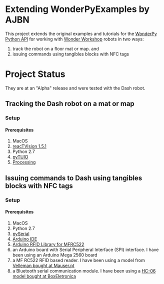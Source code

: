 # Extending WonderPyExamples by AJBN
This project extends the original examples and tutorials for the [WonderPy Python API](https://github.com/playi/WonderPy) for working with [Wonder Workshop](https://www.makewonder.com) robots in two ways:
1. track the robot on a floor mat or map. and
2. issuing commands using tangibles blocks with NFC tags

# Project Status
They are at an "Alpha" release and were tested with the Dash robot.

## Tracking the Dash robot on a mat or map
### Setup
#### Prerequisites
1. MacOS
2. [reacTVIsion 1.5.1](http://reactivision.sourceforge.net)
3. Python 2.7
4. [pyTUIO](https://code.google.com/archive/p/pytuio/)
5. [Processing](http://processing.org)


## Issuing commands to Dash using tangibles blocks with NFC tags
### Setup
#### Prerequisites
1. MacOS
2. Python 2.7
3. [pySerial](https://pyserial.readthedocs.io/en/latest/index.html)
4. [Arduino IDE](https://www.arduino.cc/en/Main/Software)
5. [Arduino RFID Library for MFRC522](https://github.com/miguelbalboa/rfid)
6. an Arduino board with Serial Peripheral Interface (SPI) interface. I have been using an Arduino Mega 2560 board
7. a MF RC522 RFID based reader. I have been using a model from [Velleman bought at Mauser.pt](https://mauser.pt/catalog/product_info.php?cPath=1667_2604_2607&products_id=096-4672)
8. a Bluetooth serial communication module. I have been using a [HC-06 model bought at BoxEletronica](https://www.boxelectronica.com/pt/bluetooth/135-hc-06-bluetooth.html)
